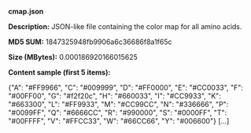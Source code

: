 **cmap.json**

**Description:**	JSON-like file containing the color map for all amino acids.

**MD5 SUM:**	1847325948fb9906a6c36686f8a1f65c

**Size (MBytes):**	0.000186920166015625

**Content sample (first 5 items):**

{"A": "#FF9966", "C": "#009999", "D": "#FF0000", "E": "#CC0033", "F": "#00FF00", "G": "#f2f20c", "H": "#660033", "I": "#CC9933", "K": "#663300", "L": "#FF9933", "M": "#CC99CC", "N": "#336666", "P": "#0099FF", "Q": "#6666CC", "R": "#990000", "S": "#0000FF", "T": "#00FFFF", "V": "#FFCC33", "W": "#66CC66", "Y": "#006600"}
[...]
